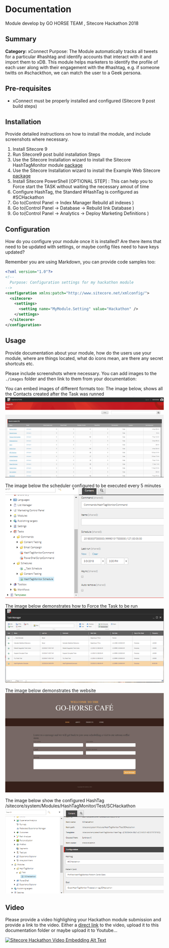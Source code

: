 # Documentation

Module develop by GO HORSE TEAM , Sitecore Hackathon 2018

## Summary

**Category:** xConnect
Purpose: The Module automatically tracks all tweets for a particular #hashtag and identify accounts that interact with it and import them to xDB. This module helps marketers 
to identify the profile of each user along with their engagement with the #hashtag, e.g. if someone twitts on #schackthon, we can match the user to a Geek persona.

## Pre-requisites
- xConnect must be properly installed and configured (Sitecore 9 post build steps)

## Installation

Provide detailed instructions on how to install the module, and include screenshots where necessary.
1. Install Sitecore 9
2. Run Sitecore9 post build installation Steps 
3. Use the Sitecore Installation wizard to install the Sitecore HashTagMonitor module [package](#link-to-package)
4. Use the Sitecore Installation wizard to install the Example Web Sitecore [package](#link-to-package)
5. Install Sitecore PowerShell [OPTIONAL STEP] : This can help you to Force start the TASK without waiting the necessary amout of time
6. Configure HashTag, the Standard #HashTag is configured as #SCHackathon
7. Go to(Control Panel ->  Index Manager Rebuild all indexes )
8. Go to(Control Panel ->  Database -> Rebuild link Database )
9. Go to(Control Panel ->  Analytics  -> Deploy Marketing Definitions )

## Configuration

How do you configure your module once it is installed? Are there items that need to be updated with settings, or maybe config files need to have keys updated?

Remember you are using Markdown, you can provide code samples too:

```xml
<?xml version="1.0"?>
<!--
  Purpose: Configuration settings for my hackathon module
-->
<configuration xmlns:patch="http://www.sitecore.net/xmlconfig/">
  <sitecore>
    <settings>
      <setting name="MyModule.Setting" value="Hackathon" />
    </settings>
  </sitecore>
</configuration>
```

## Usage

Provide documentation  about your module, how do the users use your module, where are things located, what do icons mean, are there any secret shortcuts etc.

Please include screenshots where necessary. You can add images to the `./images` folder and then link to them from your documentation:

You can embed images of different formats too:
The image below, shows all the Contacts created after the Task was runned
![Contacts](images/contacts.png?raw=true "Contacts")

The image below the scheduler configured to be executed every 5 minutes
![Task Scheduler](images/taskscheduler.png?raw=true "Task Scheduler")

The image below demonstrates how to Force the Task to be run
![Task Scheduler](images/powershellforcetask.png?raw=true "Powershell Task")

The image below demonstrates the website
![Visit Us](images/VisitUs.png?raw=true "Visit Us")

The image below show the configured HashTag
/sitecore/system/Modules/HashTagMonitor/Test/SCHackathon
![HashTag](images/configurehashtag.png?raw=true "Configure HashTag")

## Video

Please provide a video highlighing your Hackathon module submission and provide a link to the video. Either a [direct link](https://www.youtube.com/watch?v=EpNhxW4pNKk) to the video, upload it to this documentation folder or maybe upload it to Youtube...

[![Sitecore Hackathon Video Embedding Alt Text](https://img.youtube.com/vi/EpNhxW4pNKk/0.jpg)](https://www.youtube.com/watch?v=EpNhxW4pNKk)
